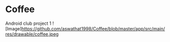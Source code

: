 # Coffee
Android club project 1
![Image]https://github.com/aswathat1998/Coffee/blob/master/app/src/main/res/drawable/coffee.jpeg
